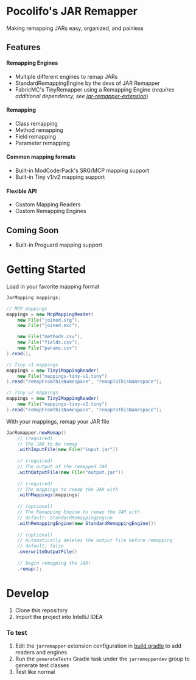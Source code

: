 # Pocolifo's JAR Remapper

Making remapping JARs easy, organized, and painless

## Features

#### Remapping Engines
- Multiple different engines to remap JARs
- StandardRemappingEngine by the devs of JAR Remapper
- FabricMC's TinyRemapper using a Remapping Engine (*requires additional dependency, see [jar-remapper-extension](https://github.com/pocolifo/jar-remapper-extension)*)

#### Remapping
- Class remapping
- Method remapping
- Field remapping
- Parameter remapping

#### Common mapping formats
- Built-in ModCoderPack's SRG/MCP mapping support
- Built-in Tiny v1/v2 mapping support

#### Flexible API
- Custom Mapping Readers
- Custom Remapping Engines

## Coming Soon
- Built-in Proguard mapping support


# Getting Started

Load in your favorite mapping format

```java
JarMapping mappings;

// MCP mappings
mappings = new McpMappingReader(
    new File("joined.srg"),
    new File("joined.exc"),

    new File("methods.csv"),
    new File("fields.csv"),
    new File("params.csv")
).read();

// Tiny v1 mappings
mappings = new Tiny1MappingReader(
    new File("mappings-tiny-v1.tiny")
).read("remapFromThisNamespace", "remapToThisNamespace");

// Tiny v2 mappings
mappings = new Tiny2MappingReader(
    new File("mappings-tiny-v2.tiny")
).read("remapFromThisNamespace", "remapToThisNamespace");
```

With your mappings, remap your JAR file

```java
JarRemapper.newRemap()
    // (required)
    // The JAR to be remap
    .withInputFile(new File("input.jar"))
    
    // (required)
    // The output of the remapped JAR
    .withOutputFile(new File("output.jar"))
    
    // (required)
    // The mappings to remap the JAR with
    .withMappings(mappings)
        
    // (optional)
    // The Remapping Engine to remap the JAR with
    // default: StandardRemappingEngine
    .withRemappingEngine(new StandardRemappingEngine())
        
    // (optional)
    // Automatically deletes the output file before remapping
    // default: false
    .overwriteOutputFile()
    
    // Begin remapping the JAR!
    .remap();
```

# Develop

1. Clone this repository
2. Import the project into IntelliJ IDEA

### To test
1. Edit the `jarremapper` extension configuration in [build.gradle](build.gradle) to add readers and engines
2. Run the `generateTests` Gradle task under the `jarremapperdev` group to generate test classes
3. Test like normal